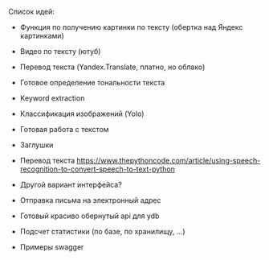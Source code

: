 Список идей:

- Функция по получению картинки по тексту (обертка над Яндекс картинками) 
- Видео по тексту (ютуб)
- Перевод текста (Yandex.Translate, платно, но облако)
- Готовое определение тональности текста
- Keyword extraction
- Классификация изображений (Yolo)
- Готовая работа с текстом
- Заглушки
- Перевод текста https://www.thepythoncode.com/article/using-speech-recognition-to-convert-speech-to-text-python 
- Другой вариант интерфейса?


- Отправка письма на электронный адрес
- Готовый красиво обернутый api для ydb
- Подсчет статистики (по базе, по хранилищу, …)
- Примеры swagger
